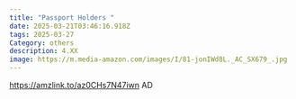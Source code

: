 ```yaml
---
title: "Passport Holders "
date: 2025-03-21T03:46:16.918Z
tags: 2025-03-27
Category: others
description: 4.XX
image: https://m.media-amazon.com/images/I/81-jonIWd8L._AC_SX679_.jpg
---
```

https://amzlink.to/az0CHs7N47iwn   AD